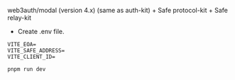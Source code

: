 web3auth/modal (version 4.x) (same as auth-kit) + Safe protocol-kit + Safe relay-kit

* Create .env file.

```env
VITE_EOA=
VITE_SAFE_ADDRESS=
VITE_CLIENT_ID=
```

```bash
pnpm run dev
```
